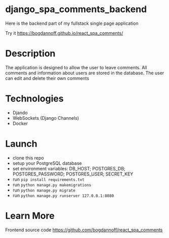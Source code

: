 # django_spa_comments_backend

Here is the backend part of my fullstack single page application

Try it https://bogdannoff.github.io/react_spa_comments/

# Description
The application is designed to allow the user to leave comments. 
All comments and information about users are stored in the database. 
The user can edit and delete their own comments

# Technologies
- Djando
- WebSockets (Django Channels)
- Docker

# Launch
- clone this repo
- setup your PostgreSQL database
- set environment variables: DB_HOST; POSTGRES_DB; POSTGRES_PASSWORD; POSTGRES_USER; SECRET_KEY
- run `pip install requirements.txt`
- run `python manage.py makemigrations`
- run `python manage.py migrate`
- run `python manage.py runserver 127.0.0.1:8080`

# Learn More

Frontend source code https://github.com/bogdannoff/react_spa_comments

